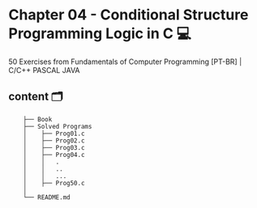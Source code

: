 # Chapter 04 - Conditional Structure Programming Logic in C 💻

50 Exercises from Fundamentals of Computer Programming [PT-BR] | C/C++ PASCAL JAVA

## content 🗂

        ├── Book                             
        ├── Solved Programs  
        │    ├── Prog01.c   
        │    ├── Prog02.c
        │    ├── Prog03.c
        │    ├── Prog04.c
        │    │   .
        │    │   ..
        │    │   ...
        │    ├── Prog50.c
        │
        └── README.md
    
